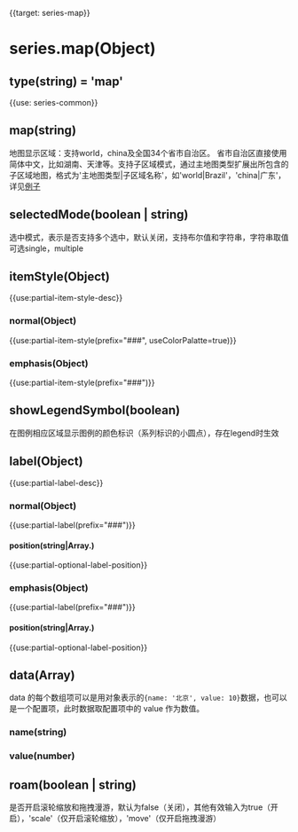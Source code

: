 
{{target: series-map}}

# series.map(Object)

## type(string) = 'map'

{{use: series-common}}

## map(string)

地图显示区域：支持world，china及全国34个省市自治区。
省市自治区直接使用简体中文，比如湖南、天津等。支持子区域模式，通过主地图类型扩展出所包含的子区域地图，格式为'主地图类型|子区域名称'，如'world|Brazil'，'china|广东'，详见[例子](http://echarts.baidu.com/doc/example/map8.html)


## selectedMode(boolean | string)

选中模式，表示是否支持多个选中，默认关闭，支持布尔值和字符串，字符串取值可选single，multiple

## itemStyle(Object)
{{use:partial-item-style-desc}}
### normal(Object)
{{use:partial-item-style(prefix="###", useColorPalatte=true)}}
### emphasis(Object)
{{use:partial-item-style(prefix="###")}}

## showLegendSymbol(boolean)

在图例相应区域显示图例的颜色标识（系列标识的小圆点），存在legend时生效

## label(Object)
{{use:partial-label-desc}}
### normal(Object)
{{use:partial-label(prefix="###")}}
#### position(string|Array.<string>)
{{use:partial-optional-label-position}}
### emphasis(Object)
{{use:partial-label(prefix="###")}}
#### position(string|Array.<string>)
{{use:partial-optional-label-position}}

## data(Array)

data 的每个数组项可以是用对象表示的`{name: '北京', value: 10}`数据，也可以是一个配置项，此时数据取配置项中的 value 作为数值。

### name(string)

### value(number)

## roam(boolean | string)

是否开启滚轮缩放和拖拽漫游，默认为false（关闭），其他有效输入为true（开启），'scale'（仅开启滚轮缩放），'move'（仅开启拖拽漫游）







